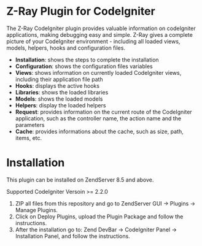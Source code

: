 Z-Ray Plugin for CodeIgniter
=======================================

The Z-Ray CodeIgniter plugin provides valuable information on codeIgniter applications, making debugging easy and simple. Z-Ray gives a complete picture of your CodeIgniter environment - including all loaded views, models, helpers, hooks and configuration files.

- **Installation**: shows the steps to complete the installation
- **Configuration**: shows the configuration files variables
- **Views**: shows information on currently loaded CodeIgniter views, including their application file path
- **Hooks**: displays the active hooks
- **Libraries**: shows the loaded libraries
- **Models**: shows the loaded models
- **Helpers**: display the loaded helpers
- **Request**: provides information on the current route of the CodeIgniter application, such as the controller name, the action name and the parameters
- **Cache**: provides informations about the cache, such as size, path, items, etc.


Installation
=============

This plugin can be installed on ZendServer 8.5 and above.

Supported CodeIgniter Versoin >= 2.2.0

1. ZIP all files from this repository and go to ZendServer GUI -> Plugins -> Manage Plugins.
2. Click on Deploy Plugins, upload the Plugin Package and follow the instructions.
3. After the installation go to:
Zend DevBar -> CodeIgniter Panel -> Installation Panel, and follow the instructions.
